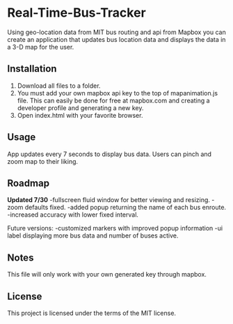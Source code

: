 # Real-Time-Bus-Tracker

Using geo-location data from MIT bus routing and api from Mapbox you can create an application that updates bus location data and displays the data in a 3-D map for the user.

## Installation

1.  Download all files to a folder.
2.  You must add your own mapbox api key to the top of mapanimation.js file. This can easily be done for free at mapbox.com and creating a developer profile and generating a new key.
3.  Open index.html with your favorite browser.

## Usage

App updates every 7 seconds to display bus data. Users can pinch and zoom map to their liking.

## Roadmap

  **Updated 7/30**
  -fullscreen fluid window for better viewing and resizing.
  -zoom defaults fixed.
  -added popup returning the name of each bus enroute.
  -increased accuracy with lower fixed interval. 
  
  
Future versions: 
  -customized markers with improved popup information
  -ui label displaying more bus data and number of buses active.
  

## Notes

This file will only work with your own generated key through mapbox.

## License

This project is licensed under the terms of the MIT license.
